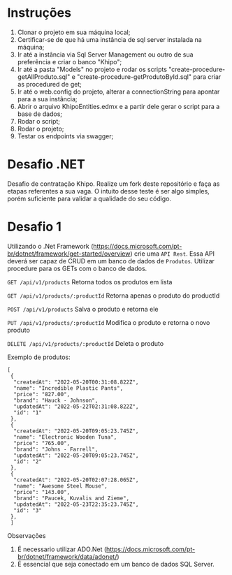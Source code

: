 # Instruções
1. Clonar o projeto em sua máquina local;
2. Certificar-se de que há uma instância de sql server instalada na máquina;
3. Ir até a instância via Sql Server Management ou outro de sua preferência e criar o banco "Khipo";
4. Ir até a pasta "Models" no projeto e rodar os scripts "create-procedure-getAllProduto.sql" e "create-procedure-getProdutoById.sql" para criar as procedured de get;
5. Ir até o web.config do projeto, alterar a connectionString para apontar para a sua instância;
6. Abrir o arquivo KhipoEntities.edmx e a partir dele gerar o script para a base de dados;
7. Rodar o script;
8. Rodar o projeto;
9. Testar os endpoints via swagger;




# Desafio .NET
Desafio de contratação Khipo. Realize um fork deste repositório e faça as etapas referentes a sua vaga. O intuito desse teste é ser algo simples, porém suficiente para validar a qualidade do seu código.

# Desafio 1

Utilizando o .Net Framework (https://docs.microsoft.com/pt-br/dotnet/framework/get-started/overview) crie uma ``API Rest``. Essa API deverá ser capaz de CRUD em um banco de dados de ``Produtos``. Utilizar procedure para os GETs com o banco de dados.

``GET /api/v1/products``
Retorna todos os produtos em lista

``GET /api/v1/products/:productId``
Retorna apenas o produto do productId

``POST /api/v1/products``
Salva o produto e retorna ele

``PUT /api/v1/products/:productId``
Modifica o produto e retorna o novo produto

``DELETE /api/v1/products/:productId``
Deleta o produto

Exemplo de produtos:
```
[
 {
  "createdAt": "2022-05-20T00:31:08.822Z",
  "name": "Incredible Plastic Pants",
  "price": "827.00",
  "brand": "Hauck - Johnson",
  "updatedAt": "2022-05-22T02:31:08.822Z",
  "id": "1"
 },
 {
  "createdAt": "2022-05-20T09:05:23.745Z",
  "name": "Electronic Wooden Tuna",
  "price": "765.00",
  "brand": "Johns - Farrell",
  "updatedAt": "2022-05-20T09:05:23.745Z",
  "id": "2"
 },
 {
  "createdAt": "2022-05-20T02:07:28.065Z",
  "name": "Awesome Steel Mouse",
  "price": "143.00",
  "brand": "Paucek, Kuvalis and Zieme",
  "updatedAt": "2022-05-23T22:35:23.745Z",
  "id": "3"
 },
 ]
```

Observações
1. É necessario utilizar ADO.Net (https://docs.microsoft.com/pt-br/dotnet/framework/data/adonet/)
2. É essencial que seja conectado em um banco de dados SQL Server.
